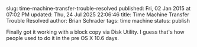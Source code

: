 slug: time-machine-transfer-trouble-resolved
published: Fri, 02 Jan 2015 at 07:02 PM
updated: Thu, 24 Jul 2025 22:06:46 
title: Time Machine Transfer Trouble Resolved
author: Brian Schrader
tags: time machine
status: publish

Finally got it working with a block copy via Disk Utility. I guess that's how people used to do it in the pre OS X 10.6 days. 

[1]: http://support.apple.com/en-us/HT202380
